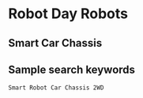 # Robot Day Robots

## Smart Car Chassis

## Sample search keywords

```linenums="0"
Smart Robot Car Chassis 2WD
```